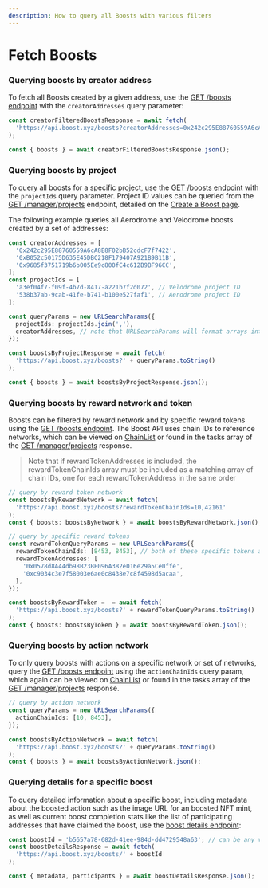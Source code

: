 ```yaml
---
description: How to query all Boosts with various filters
---
```


# Fetch Boosts

### Querying boosts by creator address

To fetch all Boosts created by a given address, use the [GET /boosts endpoint](https://api.boost.xyz/docs#tag/boosts/paths/\~1boosts\~1/get) with the `creatorAddresses` query parameter:

```typescript
const creatorFilteredBoostsResponse = await fetch(
  'https://api.boost.xyz/boosts?creatorAddresses=0x242c295E88760559A6cA8E8F02bB52cdcF7f7422'
);

const { boosts } = await creatorFilteredBoostsResponse.json();
```

### Querying boosts by project

To query all boosts for a specific project, use the [GET /boosts endpoint](https://api.boost.xyz/docs#tag/boosts/paths/\~1boosts\~1/get) with the `projectIds` query parameter. Project ID values can be queried from the [GET /manager/projects](https://api.boost.xyz/docs#tag/manager/paths/\~1manager\~1projects/get) endpoint, detailed on the [Create a Boost page](create-a-boost.md#querying-approved-projects-and-tasks).

The following example queries all Aerodrome and Velodrome boosts created by a set of addresses:

```typescript
const creatorAddresses = [
  '0x242c295E88760559A6cA8E8F02bB52cdcF7f7422',
  '0xB052c50175D635E45DBC218F179407A921B9B11B',
  '0x9685f3751719b6b005Ee9c800fC4c612B9BF96CC',
];
const projectIds = [
  'a3ef04f7-f09f-4b7d-8417-a221b7f2d072', // Velodrome project ID
  '538b37ab-9cab-41fe-b741-b100e527faf1', // Aerodrome project ID
];

const queryParams = new URLSearchParams({
  projectIds: projectIds.join(','),
  creatorAddresses, // note that URLSearchParams will format arrays into CSV strings
});

const boostsByProjectResponse = await fetch(
  'https://api.boost.xyz/boosts?' + queryParams.toString()
);

const { boosts } = await boostsByProjectResponse.json();
```

### Querying boosts by reward network and token

Boosts can be filtered by reward network and by specific reward tokens using the [GET /boosts endpoint](https://api.boost.xyz/docs#tag/boosts/paths/\~1boosts\~1/get). The Boost API uses chain IDs to reference networks, which can be viewed on [ChainList](https://chainlist.org/) or found in the tasks array of the [GET /manager/projects](https://api.boost.xyz/docs#tag/manager/paths/\~1manager\~1projects/get) response.

> Note that if rewardTokenAddresses is included, the rewardTokenChainIds array must be included as a matching array of chain IDs, one for each rewardTokenAddress in the same order

```typescript
// query by reward token network
const boostsByRewardNetwork = await fetch(
  'https://api.boost.xyz/boosts?rewardTokenChainIds=10,42161'
);
const { boosts: boostsByNetwork } = await boostsByRewardNetwork.json();

// query by specific reward tokens
const rewardTokenQueryParams = new URLSearchParams({
  rewardTokenChainIds: [8453, 8453], // both of these specific tokens are on Base
  rewardTokenAddresses: [
    '0x0578d8A44db98B23BF096A382e016e29a5Ce0ffe',
    '0xc9034c3e7f58003e6ae0c8438e7c8f4598d5acaa',
  ],
});

const boostsByRewardToken =  = await fetch(
  'https://api.boost.xyz/boosts?' + rewardTokenQueryParams.toString()
);
const { boosts: boostsByToken } = await boostsByRewardToken.json();
```

### Querying boosts by action network

To only query boosts with actions on a specific network or set of networks, query the [GET /boosts endpoint](https://api.boost.xyz/docs#tag/boosts/paths/\~1boosts\~1/get) using the `actionChainIds` query param, which again can be viewed on [ChainList](https://chainlist.org/) or found in the tasks array of the [GET /manager/projects](https://api.boost.xyz/docs#tag/manager/paths/\~1manager\~1projects/get) response.

```typescript
// query by action network
const queryParams = new URLSearchParams({
  actionChainIds: [10, 8453],
});

const boostsByActionNetwork = await fetch(
  'https://api.boost.xyz/boosts?' + queryParams.toString()
);
const { boosts } = await boostsByActionNetwork.json();
```

### Querying details for a specific boost

To query detailed information about a specific boost, including metadata about the boosted action such as the image URL for an boosted NFT mint, as well as current boost completion stats like the list of participating addresses that have claimed the boost, use the [boost details endpoint](https://api.boost.xyz/docs#tag/boosts/paths/\~1boosts\~1%7BboostId%7D/get):

```typescript
const boostId = 'b5657a78-682d-41ee-984d-dd4729548a63'; // can be any valid boost ID
const boostDetailsResponse = await fetch(
  'https://api.boost.xyz/boosts/' + boostId
);

const { metadata, participants } = await boostDetailsResponse.json();
```

